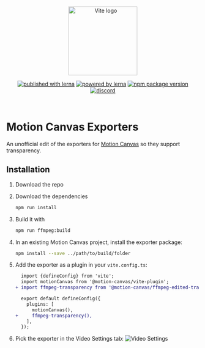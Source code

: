 <br/>
<p align="center">
  <a href="https://motion-canvas.github.io">
    <img width="180" src="https://motion-canvas.github.io/img/logo_dark.svg" alt="Vite logo">
  </a>
</p>
<p align="center">
  <a href="https://lerna.js.org"><img src="https://img.shields.io/badge/published%20with-lerna-c084fc?style=flat" alt="published with lerna"></a>
  <a href="https://vitejs.dev"><img src="https://img.shields.io/badge/powered%20by-vite-646cff?style=flat" alt="powered by lerna"></a>
  <a href="https://www.npmjs.com/package/@motion-canvas/core"><img src="https://img.shields.io/npm/v/@motion-canvas/core?style=flat" alt="npm package version"></a>
  <a href="https://chat.motioncanvas.io"><img src="https://img.shields.io/discord/1071029581009657896?style=flat&logo=discord&logoColor=fff&color=404eed" alt="discord"></a>
</p>
<br/>

# Motion Canvas Exporters

An unofficial edit of the exporters for [Motion Canvas](https://motion-canvas.io) so they support transparency.

## Installation

1. Download the repo
1. Download the dependencies 
   ```sh
   npm run install
   ```
1. Build it with 
   ```sh
   npm run ffmpeg:build
   ```
1. In an existing Motion Canvas project, install the exporter package:
   ```sh
   npm install --save ../path/to/build/folder
   ```
1. Add the exporter as a plugin in your `vite.config.ts`:

   ```diff
     import {defineConfig} from 'vite';
     import motionCanvas from '@motion-canvas/vite-plugin';
   + import ffmpeg-transparency from '@motion-canvas/ffmpeg-edited-transparency';

     export default defineConfig({
       plugins: [
         motionCanvas(),
   +     ffmpeg-transparency(),
       ],
     });
   ```

5. Pick the exporter in the Video Settings tab:
   ![Video Settings](./images/video-settings-tab.png)
